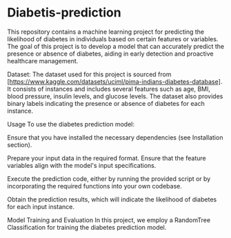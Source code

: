 # Diabetis-prediction
This repository contains a machine learning project for predicting the likelihood of diabetes in individuals based on certain features or variables. The goal of this project is to develop a model that can accurately predict the presence or absence of diabetes, aiding in early detection and proactive healthcare management.

Dataset:
The dataset used for this project is sourced from [https://www.kaggle.com/datasets/uciml/pima-indians-diabetes-database].
It consists of  instances and includes several features such as age, BMI, blood pressure, insulin levels, and glucose levels. The dataset also provides binary labels indicating the presence or absence of diabetes for each instance.

Usage
To use the diabetes prediction model:

Ensure that you have installed the necessary dependencies (see Installation section).

Prepare your input data in the required format. Ensure that the feature variables align with the model's input specifications.

Execute the prediction code, either by running the provided script or by incorporating the required functions into your own codebase.

Obtain the prediction results, which will indicate the likelihood of diabetes for each input instance.

Model Training and Evaluation
In this project, we employ a RandomTree Classification  for training the diabetes prediction model. 
